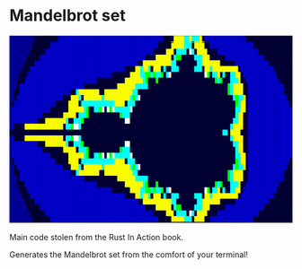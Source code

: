 # Mandelbrot set

![](./mandelbrot_screenshot.png)

Main code stolen from the Rust In Action book.

Generates the Mandelbrot set from the comfort of your terminal!


